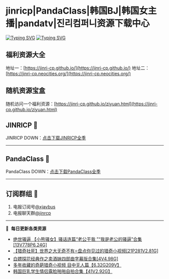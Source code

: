 # jinricp|PandaClass|韩国BJ|韩国女主播|pandatv|진리컴퍼니资源下载中心   
[![Typing SVG](https://readme-typing-svg.herokuapp.com?font=Fira+Code&pause=1000&center=true&vCenter=true&random=true&width=435&lines=所有链接都需要翻墙访问)](https://jinri-cp.neocities.org/free.html)
[![Typing SVG](https://readme-typing-svg.herokuapp.com?font=Fira+Code&pause=1000&center=true&vCenter=true&random=true&width=435&lines=点击进入福利资源下载中心)](https://pandaclass.neocities.org/)
## 福利资源大全
地址一：[https://jinri-cp.github.io/](https://jinri-cp.github.io/)
地址二：[https://jinri-cp.neocities.org/](https://jinri-cp.neocities.org/)
## 随机资源宝盒
随机访问一个福利资源：[https://jinri-cp.github.io/ziyuan.html](https://jinri-cp.github.io/ziyuan.html)
## JINRICP 👋   
JINRICP DOWN：[点击下载JINRICP全季](https://mypikpak.com/s/VODz7HXQoqcX0UrvaXfDtFoPo1)
****
## PandaClass 💯   
PandaClass DOWN：[点击下载PandaClass全季](https://mypikpak.com/s/VOKOTZkoEnkyvCnELVSquM97o1)   
****
## 订阅群组 🔞
1. 电报订阅号[@xjavbus](https://t.me/xjavbus)
2. 电报聊天群[@jinrcp](https://t.me/jinrcp)
**** 
📕 &nbsp;**每日更新各类资源**
<!-- BLOG-POST-LIST:START -->
- [绝世骚逼 【小熊骚女】骚话连篇“老公干我 ”“我是老公的骚逼”合集[13V778P6.24G]](https://fuli.rulel.com/564.html)
- [【猎奇社死】世界之大无奇不有⭐盘点你见过的猎奇小视频[21P281V2.81G]](https://fuli.rulel.com/562.html)
- [白嫖探花经典作之卖酒妹四部曲字幕版合集[4V4.98G]](https://fuli.rulel.com/561.html)
- [多年收藏的奇葩猎奇小视频 目中无人篇【6.32G209V】](https://fuli.rulel.com/560.html)
- [韩国巨乳学生情侣露脸啪啪自拍合集【41V2.92G】](https://fuli.rulel.com/559.html)
<!-- BLOG-POST-LIST:END -->
